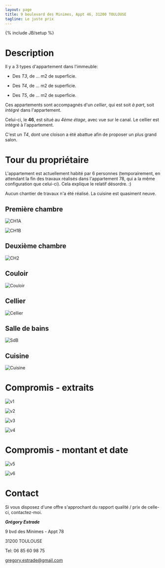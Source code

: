 ```yaml
---
layout: page
title: 9 boulevard des Minimes, Appt 46, 31200 TOULOUSE
tagline: Le juste prix
---
```

{% include JB/setup %}

# Description

Il y a 3 types d'appartement dans l'immeuble:

- Des *T3*, de ... m2 de superficie.

- Des *T4*, de ... m2 de superficie.

- Des *T5*, de ... m2 de superficie.

Ces appartements sont accompagnés d'un *cellier*, qui est soit *à part*, soit *intégré* dans l'appartement.

Celui-ci, le **46**, est situé au *4ème étage*, avec vue sur le canal. Le cellier est intégré à l'appartement.

C'est un *T4*, dont une cloison a été abattue afin de proposer un plus grand salon.

# Tour du propriétaire

L'appartement est actuellement habité par 6 personnes (temporairement, en attendant la fin des travaux réalisés dans l'appartement 78, qui a la même configuration que celui-ci). Cela explique le relatif désordre. :)

Aucun chantier de travaux n'a été réalisé. La cuisine est quasiment neuve.

## Première chambre

![CH1A](ch1a.jpg)

![CH1B](ch1b.jpg)

## Deuxième chambre

![CH2](ch2.jpg)

## Couloir

![Couloir](couloir.jpg)

## Cellier

![Cellier](cellier.jpg)

## Salle de bains

![SdB](sdb.jpg)

## Cuisine

![Cuisine](cuisine.jpg)

# Compromis - extraits

![v1](v1.jpg)

![v2](v2.jpg)

![v3](v3.jpg)

![v4](v4.jpg)

# Compromis - montant et date

![v5](v5.jpg)

![v6](v6.jpg)

# Contact

Si vous disposez d'une offre s'approchant du rapport qualité / prix de celle-ci, contactez-moi.

***Grégory Estrade***

9 bvd des Minimes - Appt 78

31200 TOULOUSE


Tel: 06 85 60 98 75

gregory.estrade@gmail.com

